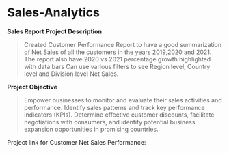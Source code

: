 # Sales-Analytics
**Sales Report**
**Project Description**
> Created Customer Performance Report to have a good summarization of Net Sales of all the customers in the years 2019,2020 
  and 2021.
> The report also have 2020 vs 2021 percentage growth highlighted with data bars
> Can use various filters to see Region level, Country level and Division level Net Sales.

**Project Objective**
> Empower businesses to monitor and evaluate their sales activities and performance.
> Identify sales patterns and track key performance indicators (KPIs).
> Determine effective customer discounts, facilitate negotiations with consumers, and identify potential business expansion opportunities in promising countries.

Project link for Customer Net Sales Performance: 
